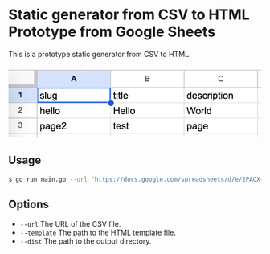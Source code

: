 # Static generator from CSV to HTML Prototype from Google Sheets

This is a prototype static generator from CSV to HTML.

<img alt="google-sheet-example" src="google-sheet-example.png">

## Usage

```bash
$ go run main.go --url "https://docs.google.com/spreadsheets/d/e/2PACX-1vS2G07wmughoVtxVIODRUNxsOzqwnrOyGQlXD-S7TLTp-vi7AtGkh8AxlTLsUh-KIwrvdjrRUMK0Qrj/pub?gid=0&single=true&output=csv" --template "template.html" --dist "dist"
```

## Options

* `--url` The URL of the CSV file.
* `--template` The path to the HTML template file.
* `--dist` The path to the output directory.
